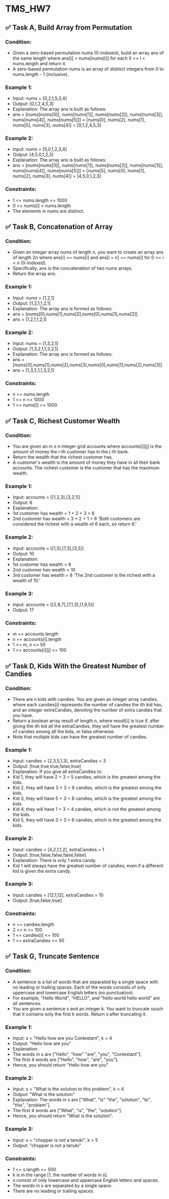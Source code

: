 # TMS_HW7

## ✅ Task A, Build Array from Permutation 
### Condition:
- Given a zero-based permutation nums (0-indexed), build an array ans of the same length where ans[i] = nums[nums[i]] for each 0 <= i < nums.length and return it.
- A zero-based permutation nums is an array of distinct integers from 0 to nums.length - 1 (inclusive).

### Example 1:
- Input: nums = [0,2,1,5,3,4]
- Output: [0,1,2,4,5,3]
- Explanation: The array ans is built as follows: 
- ans = [nums[nums[0]], nums[nums[1]], nums[nums[2]], nums[nums[3]], nums[nums[4]], nums[nums[5]]]
    = [nums[0], nums[2], nums[1], nums[5], nums[3], nums[4]]
    = [0,1,2,4,5,3]

### Example 2:
- Input: nums = [5,0,1,2,3,4]
- Output: [4,5,0,1,2,3]
- Explanation: The array ans is built as follows:
- ans = [nums[nums[0]], nums[nums[1]], nums[nums[2]], nums[nums[3]], nums[nums[4]], nums[nums[5]]]
    = [nums[5], nums[0], nums[1], nums[2], nums[3], nums[4]]
    = [4,5,0,1,2,3]
 
### Constraints:
- 1 <= nums.length <= 1000
- 0 <= nums[i] < nums.length
- The elements in nums are distinct.

## ✅ Task B, Concatenation of Array
### Condition:
- Given an integer array nums of length n, you want to create an array ans of length 2n where ans[i] == nums[i] and ans[i + n] == nums[i] for 0 <= i < n (0-indexed).
- Specifically, ans is the concatenation of two nums arrays.
- Return the array ans.

### Example 1:
- Input: nums = [1,2,1]
- Output: [1,2,1,1,2,1]
- Explanation: The array ans is formed as follows:
- ans = [nums[0],nums[1],nums[2],nums[0],nums[1],nums[2]]
- ans = [1,2,1,1,2,1]

### Example 2:
- Input: nums = [1,3,2,1]
- Output: [1,3,2,1,1,3,2,1]
- Explanation: The array ans is formed as follows:
- ans = [nums[0],nums[1],nums[2],nums[3],nums[0],nums[1],nums[2],nums[3]]
- ans = [1,3,2,1,1,3,2,1]
 
### Constraints:
- n == nums.length
- 1 <= n <= 1000
- 1 <= nums[i] <= 1000

## ✅ Task C, Richest Customer Wealth
### Condition:
- You are given an m x n integer grid accounts where accounts[i][j] is the amount of money the i-th customer has in the j-th bank. 
- Return the wealth that the richest customer has.
- A customer's wealth is the amount of money they have in all their bank accounts. The richest customer is the customer that has the maximum wealth.

### Example 1:
- Input: accounts = [[1,2,3],[3,2,1]]
- Output: 6
- Explanation:
- 1st customer has wealth = 1 + 2 + 3 = 6
- 2nd customer has wealth = 3 + 2 + 1 = 6
'Both customers are considered the richest with a wealth of 6 each, so return 6.'

### Example 2:
- Input: accounts = [[1,5],[7,3],[3,5]]
- Output: 10
- Explanation: 
- 1st customer has wealth = 6
- 2nd customer has wealth = 10 
- 3rd customer has wealth = 8
'The 2nd customer is the richest with a wealth of 10.'

### Example 3:
- Input: accounts = [[2,8,7],[7,1,3],[1,9,5]]
- Output: 17
 
### Constraints:
- m == accounts.length
- n == accounts[i].length
- 1 <= m, n <= 50
- 1 <= accounts[i][j] <= 100

## ✅ Task D, Kids With the Greatest Number of Candies
### Condition:
- There are n kids with candies. You are given an integer array candies, where each candies[i] represents the number of candies the ith kid has, and an integer extraCandies, denoting the number of extra candies that you have.
- Return a boolean array result of length n, where result[i] is true if, after giving the ith kid all the extraCandies, they will have the greatest number of candies among all the kids, or false otherwise.
- Note that multiple kids can have the greatest number of candies.

### Example 1:
- Input: candies = [2,3,5,1,3], extraCandies = 3
- Output: [true,true,true,false,true] 
- Explanation: If you give all extraCandies to:
- Kid 1, they will have 2 + 3 = 5 candies, which is the greatest among the kids.
- Kid 2, they will have 3 + 3 = 6 candies, which is the greatest among the kids.
- Kid 3, they will have 5 + 3 = 8 candies, which is the greatest among the kids.
- Kid 4, they will have 1 + 3 = 4 candies, which is not the greatest among the kids.
- Kid 5, they will have 3 + 3 = 6 candies, which is the greatest among the kids.

### Example 2:
- Input: candies = [4,2,1,1,2], extraCandies = 1
- Output: [true,false,false,false,false] 
- Explanation: There is only 1 extra candy.
- Kid 1 will always have the greatest number of candies, even if a different kid is given the extra candy.

### Example 3:
- Input: candies = [12,1,12], extraCandies = 10
- Output: [true,false,true]
 
### Constraints:
- n == candies.length
- 2 <= n <= 100
- 1 <= candies[i] <= 100
- 1 <= extraCandies <= 50

## ✅ Task G, Truncate Sentence
### Condition:
- A sentence is a list of words that are separated by a single space with no leading or trailing spaces. Each of the words consists of only uppercase and lowercase English letters (no punctuation).
- For example, "Hello World", "HELLO", and "hello world hello world" are all sentences.
- You are given a sentence s​​​​​​ and an integer k​​​​​​. You want to truncate s​​​​​​ such that it contains only the first k​​​​​​ words. Return s​​​​​​ after truncating it.

### Example 1:
- Input: s = "Hello how are you Contestant", k = 4
- Output: "Hello how are you"
- Explanation:
- The words in s are ["Hello", "how" "are", "you", "Contestant"].
- The first 4 words are ["Hello", "how", "are", "you"].
- Hence, you should return "Hello how are you".

### Example 2:
- Input: s = "What is the solution to this problem", k = 4
- Output: "What is the solution"
- Explanation: The words in s are ["What", "is" "the", "solution", "to", "this", "problem"].
- The first 4 words are ["What", "is", "the", "solution"].
- Hence, you should return "What is the solution".

### Example 3:
- Input: s = "chopper is not a tanuki", k = 5
- Output: "chopper is not a tanuki"
 
### Constraints:
- 1 <= s.length <= 500
- k is in the range [1, the number of words in s].
- s consist of only lowercase and uppercase English letters and spaces.
- The words in s are separated by a single space.
- There are no leading or trailing spaces.
